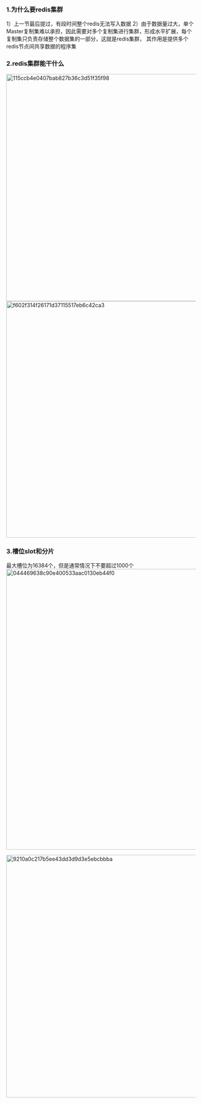 ### 1.为什么要redis集群
1）上一节最后提过，有段时间整个redis无法写入数据
2）由于数据量过大，单个Master复制集难以承担，因此需要对多个复制集进行集群，形成水平扩展，每个复制集只负责存储整个数据集的一部分，这就是redis集群，
其作用是提供多个redis节点间共享数据的程序集

### 2.redis集群能干什么
<img width="602" alt="115ccb4e0407bab827b36c3d51f35f98" src="https://github.com/user-attachments/assets/021c60b5-82e7-4b68-94df-5dca6bea8458" />

<img width="627" alt="f602f314f26171d37115517eb6c42ca3" src="https://github.com/user-attachments/assets/06cd3086-2750-42df-bd80-f03e65d083a9" />

### 3.槽位slot和分片
最大槽位为16384个，但是通常情况下不要超过1000个
<img width="744" alt="044469638c90e400533aac0130eb44f0" src="https://github.com/user-attachments/assets/945298df-3879-49e2-bd03-219dbcc63342" />

<img width="643" alt="9210a0c217b5ee43dd3d9d3e5ebcbbba" src="https://github.com/user-attachments/assets/aae5defa-444b-49a5-89c8-1140c0cdb8eb" />
